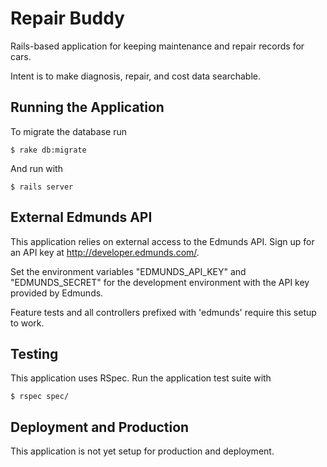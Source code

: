Repair Buddy
============

Rails-based application for keeping maintenance and repair records for cars.

Intent is to make diagnosis, repair, and cost data searchable.

Running the Application
-----------------------
To migrate the database run
````
$ rake db:migrate
````
And run with
````
$ rails server
````

External Edmunds API
--------------------
This application relies on external access to the Edmunds API.  Sign up for an API key at http://developer.edmunds.com/.  

Set the environment variables "EDMUNDS_API_KEY" and "EDMUNDS_SECRET" for the development environment with the API key provided by Edmunds.

Feature tests and all controllers prefixed with 'edmunds' require this setup to work.

Testing
-------
This application uses RSpec.  Run the application test suite with
````
$ rspec spec/
````

Deployment and Production
-------------------------
This application is not yet setup for production and deployment.
